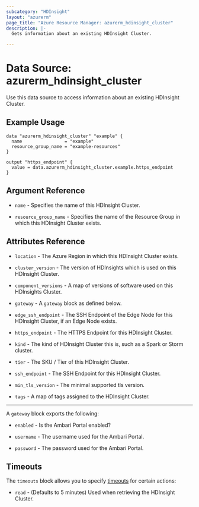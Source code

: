 ```yaml
---
subcategory: "HDInsight"
layout: "azurerm"
page_title: "Azure Resource Manager: azurerm_hdinsight_cluster"
description: |-
  Gets information about an existing HDInsight Cluster.

---
```


# Data Source: azurerm_hdinsight_cluster

Use this data source to access information about an existing HDInsight Cluster.

## Example Usage

```hcl
data "azurerm_hdinsight_cluster" "example" {
  name                = "example"
  resource_group_name = "example-resources"
}

output "https_endpoint" {
  value = data.azurerm_hdinsight_cluster.example.https_endpoint
}
```

## Argument Reference

* `name` - Specifies the name of this HDInsight Cluster.

* `resource_group_name` - Specifies the name of the Resource Group in which this HDInsight Cluster exists.

## Attributes Reference

* `location` - The Azure Region in which this HDInsight Cluster exists.

* `cluster_version` - The version of HDInsights which is used on this HDInsight Cluster.

* `component_versions` - A map of versions of software used on this HDInsights Cluster.

* `gateway` - A `gateway` block as defined below.

* `edge_ssh_endpoint` - The SSH Endpoint of the Edge Node for this HDInsight Cluster, if an Edge Node exists.

* `https_endpoint` - The HTTPS Endpoint for this HDInsight Cluster.

* `kind` - The kind of HDInsight Cluster this is, such as a Spark or Storm cluster.

* `tier` - The SKU / Tier of this HDInsight Cluster.

* `ssh_endpoint` - The SSH Endpoint for this HDInsight Cluster.

* `min_tls_version` - The minimal supported tls version. 

* `tags` - A map of tags assigned to the HDInsight Cluster.

---

A `gateway` block exports the following:

* `enabled` - Is the Ambari Portal enabled?

* `username` - The username used for the Ambari Portal.

* `password` - The password used for the Ambari Portal.

## Timeouts

The `timeouts` block allows you to specify [timeouts](https://www.terraform.io/docs/configuration/resources.html#timeouts) for certain actions:

* `read` - (Defaults to 5 minutes) Used when retrieving the HDInsight Cluster.
